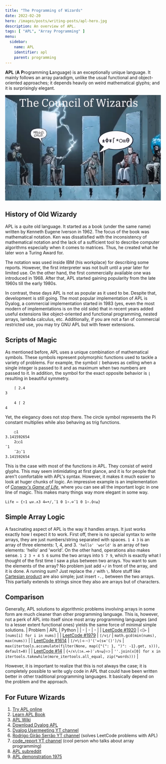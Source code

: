 ```yaml
---
title: "The Programming of Wizards"
date: 2022-02-20
hero: /images/posts/writing-posts/apl-hero.jpg
description: An overview of APL.
tags: [ "APL", "Array Programming" ]
menu:
  sidebar:
    name: APL
    identifier: apl
    parent: programming
---
```


**APL** (**A** **P**rogramming **L**anguage) is an exceptionally unique language. It mainly follows an array paradigm, unlike the usual functional and object-oriented approaches; it depends heavily on weird mathematical glyphs; and it is surprisingly elegant.

![The Council of APL Wizards Welcoming You](/posts/programming/images/the-council-of-apl-wizards.png)

## History of Old Wizardy

APL is a quite old language. It started as a book (under the same name) written by Kenneth Eugene Iverson in 1962. The focus of the book was mathematical notation. Ken was dissatisfied with the inconsistency of mathematical notation and the lack of a sufficient tool to describe computer algorithms especially when it comes to matrices. Thus, he created what he later won a Turing Award for.

The notation was used inside IBM (his workplace) for describing some reports. However, the first interpreter was not built until a year later for limited use. On the other hand, the first commercially available one was introduced in 1968. After that, APL started gaining popularity from the late 1960s till the early 1980s.

In contrast, these days APL is not as popular as it used to be. Despite that, development is still going. The most popular implementation of APL is Dyalog, a commercial implementation started in 1983 (yes, even the most modern of implementations is on the old side) that in recent years added useful extensions like object-oriented and functional programming, nested arrays, lambda calculus, etc. Additionally, if you are not a fan of commercial restricted use, you may try GNU APL but with fewer extensions.

## Scripts of Magic

As mentioned before, APL uses a unique combination of mathematical symbols. These symbols represent polymorphic functions used to tackle a variety of problems. For example, the symbol `⌈` behaves as celling when a single integer is passed to it and as maximum when two numbers are passed to it. In addition, the symbol for the exact opposite behavior is `⌊` resulting in beautiful symmetry.
```apl
	⌈ 2.4 
3

	4 ⌈ 2 
4
```

Yet, the elegancy does not stop there. The circle symbol represents the Pi constant multiplies while also behaving as trig functions.
```apl
	○1
3.141592654
	2○○1
¯1
	¯2○¯1
3.141592654
```

This is the case with most of the functions in APL. They consist of weird glyphs. This may seem intimidating at first glance, and it is for people that aren't comfortable with APL's syntax. However, it makes it much easier to look at huger chunks of logic. An impressive example is an implementation of *[Conway's Game of Life](https://en.wikipedia.org/wiki/Conway%27s_Game_of_Life)*, where you can see all the important logic in one line of magic. This makes many things way more elegant in some way.

```apl
Life ← {↑1 ⍵∨.∧3 4=+/,¯1 0 1∘.⊖¯1 0 1∘.⌽⊂⍵}
```

## Simple Array Logic

A fascinating aspect of APL is the way it handles arrays. It just works exactly how I expect it to work. First off, there is no special syntax to write arrays, they are just numbers/string separated with spaces. `1 4 3` is an array of three elements: 1, 4, and 3. `'hello' 'world'` is an array of two elements: 'hello' and 'world'. On the other hand, operations also makes sense. `1 2 3 + 4 5 6` sums the two arrays into `5 7 9`, which is exactly what I thought of the first time I saw a plus between two arrays. You want to sum the elements of the array? No problem just add `+/` in front of the array, and it is done. A running sum? Just replace the `/` with `\`. More stuff like [Cartesian product](https://en.wikipedia.org/wiki/Cartesian_product) are also simple; just insert `∘.,` between the two arrays. This partially extends to strings since they also are arrays but of characters.

## Comparison

Generally, APL solutions to algorithmic problems involving arrays in some form are much cleaner than other programming language. This is, however, not a perk of APL into itself since most array programming languages (and to a lesser extent functional ones) yields the same force of minimal simple solutions.
| Problem                                                                                                  | APL                       | Python                                                                              |
| -                                                                                                        | -                         | -                                                                                   |
| [LeetCode #1920](https://leetcode.com/contest/weekly-contest-248/problems/build-array-from-permutation/) | `⊂⌷⊢`                     | `[nums[i] for i in nums]`                                                           |
| [LeetCode #1979](https://leetcode.com/problems/find-greatest-common-divisor-of-array/)                   | `⌈/∨⌊/`                   | `math.gcd(min(nums), max(nums))`                                                    |
| [LeetCode #1614](https://leetcode.com/problems/maximum-nesting-depth-of-the-parentheses/)                | `⌈/+\(⊣-~)'('=(s∊'()')/s` | `max(itertools.accumulate(filter(None, map({"(": 1, ")": -1}.get, s))), default=0)` |
| [LeetCode #14](https://leetcode.com/problems/longest-common-prefix/)                                     | `{+/∧\(⊃∧.=⊢)¨↓⍉↑⍵}↑⊃`    | `''.join(x[0] for x in itertools.takewhile(more_itertools.all_equal, zip(*words)))` |

However, it is important to realize that this is not always the case; it is completely possible to write ugly code in APL that could have been written better in other traditional programming languages. It basically depend on the problem and the approach.

## For Future Wizards
1. [Try APL online](https://tryapl.org/)
2. [Learn APL Book](https://xpqz.github.io/learnapl)
3. [APL Wiki](https://aplwiki.com/)
4. [Download Dyalog APL](https://www.dyalog.com/download-zone.htm)
5. [Dyalog Usermeeting YT channel](https://www.youtube.com/channel/UC89lIdGnKlEozb1WcYQprNw)
6. [Rodrigo Girão Serrão YT channel](https://www.youtube.com/channel/UCd_24S_cYacw6zrvws43AWg) (solves LeetCode problems with APL)
7. [code_report YT channel](https://www.youtube.com/channel/UC1kBxkk2bcG78YBX7LMl9pQ) (cool person who talks about array programming)
8. [APL subreddit](https://www.reddit.com/r/apljk/)
9. [APL demonstration 1975](https://www.youtube.com/watch?v=_DTpQ4Kk2wA)
<!-- [My Work on APL](https://www.youtube.com/watch?v=dQw4w9WgXcQ) -->
